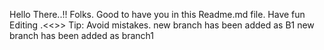 Hello There..!! Folks. Good to have you in this Readme.md file. Have fun Editing .<<<PEACE>>>
Tip: Avoid mistakes.
new branch has been added as B1
new branch has been added as branch1